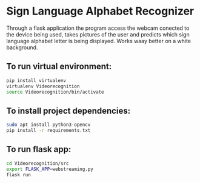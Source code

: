 # Sign Language Alphabet Recognizer
Through a flask application the program access the webcam conected to the device being used, takes pictures of the user and predicts which sign language alphabet letter is being displayed. Works waay better on a white background.


## To run virtual environment:

```bash
pip install virtualenv
virtualenv Videorecognition
source Videorecognition/bin/activate
```

## To install project dependencies:

```bash
sudo apt install python3-opencv
pip install -r requirements.txt
```

## To run flask app:

```bash
cd Videorecognition/src
export FLASK_APP=webstreaming.py
flask run
```
